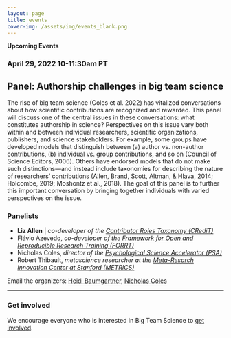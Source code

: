```yaml
---
layout: page
title: events
cover-img: /assets/img/events_blank.png
---
```



**Upcoming Events**
<br>

### April 29, 2022 10-11:30am PT
## Panel: Authorship challenges in big team science

The rise of big team science (Coles et al. 2022) has vitalized conversations about how scientific contributions are recognized and rewarded. This panel will discuss one of the central issues in these conversations: what constitutes authorship in science? Perspectives on this issue vary both within and between individual researchers, scientific organizations, publishers, and science stakeholders. For example, some groups have developed models that distinguish between (a) author vs. non-author contributions, (b) individual vs. group contributions, and so on (Council of Science Editors, 2006). Others have endorsed models that do not make such distinctions—and instead include taxonomies for describing the nature of researchers’ contributions (Allen, Brand, Scott, Altman, & Hlava, 2014; Holcombe, 2019; Moshontz et al., 2018). The goal of this panel is to further this important conversation by bringing together individuals with varied perspectives on the issue.

### Panelists 
* <b>Liz Allen</b> | <i>co-developer of the [Contributor Roles Taxonomy (CRediT)](https://casrai.org/credit/)</i>
* Flávio Azevedo, <i>co-developer of the [Framework for Open and Reproducible Research Training (FORRT)](https://forrt.org)</i>
* Nicholas Coles, <i>director of the [Psychological Science Accelerator (PSA)](https://psysciacc.org/)</i>
* Robert Thibault, <i>metascience researcher at the [Meta-Resarch Innovation Center at Stanford (METRICS)](https://metrics.stanford.edu/)</i>

Email the organizers: [Heidi Baumgartner](mailto:heidib@stanford.edu), [Nicholas Coles](ncoles@stanford.edu) 

***

<!---
**Past Events**

***
--->



### Get involved
We encourage everyone who is interested in Big Team Science to [get involved]({{site.baseurl}}/get_involved/).


